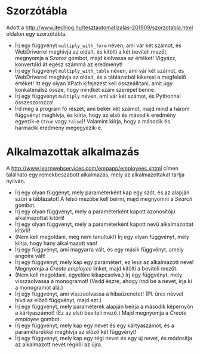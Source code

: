 # Szorzótábla

Adott a http://www.jtechlog.hu/tesztautomatizalas-201909/szorzotabla.html
oldalon egy szorzótábla.

* Írj egy függvényt `multiply_with_form` néven, ami vár két számot,
és WebDriverrel meghívja az oldalt, és kitölti a két beviteli mezőt, megnyomja
a _Szoroz_ gombot, majd kiolvassa az értéket! Vigyázz, konvertáld át egész számmá az eredményt!
* Írj egy függvényt `multiply_with_table` néven, ami vár két számot,
és WebDriverrel meghívja az oldalt, és a táblázatból kikeresi a megfelelő értéket! Itt egy olyan XPath kifejezést kell összeállítani, amit úgy konkatenálsz össze, hogy mindkét szám szerepel benne.
* Írj egy függvényt `multiply` néven, ami vár két számot, és Pythonnal
összeszorozza!
* Írd meg a program fő részét, ami bekér két számot, majd mind a három függvényt meghívja, és kiírja, hogy az első és második eredmény egyezik-e (`True` vagy `False`)! Valamint kiírja, hogy a második és harmadik eredmény megegyezik-e.

# Alkalmazottak alkalmazás

A http://www.learnwebservices.com/empapp/employees.xhtml címen található egy
remekbeszabott alkalmazás, mely az alkalmazottakat tartja nyilván.

* Írj egy olyan függényt, mely paraméterként kap egy szót,
és az alapján szűri a táblázatot! A felső mezőbe kell beírni, majd
megnyomni a _Search_ gombot.
* Írj egy olyan függvényt, mely a paraméterként kapott azonosítójú
alkalmazottat kitörli!
* Írj egy olyan függvényt, mely a paraméterként kapott nevű
alkalmazottat kitörli!
* (Nem kell megoldani, még nem tanultuk!) Írj egy olyan függvényt, mely kiírja, hogy hány alkalmazott van!
* Írj egy függvényt, ami magyarra vált, és egy másik függvényt, amely angolra
vált!
* Írj egy függvényt, mely kap egy paramétert, ez lesz az alkalmazott neve!
Megnyomja a _Create employee_ linket, majd kitölti a beviteli mezőt.
* (Nem kell megoldani, egyelőre kikapcsolva.) Írj egy függvényt, mely visszaolvassa a monogramot! (Vedd észre, ahogy
  írod be a nevet, írja ki a monogramot alá.)
* Írj egy függvényt, ami visszaolvassa a hibaüzenetet! (Pl. üres 
  névvel hívd az előző függvényt, majd ezt.)
* Írj egy függvényt, mely paraméterek alapján beírja a második képernyőn
  a kártyaszámot! (Ez az első beviteli mező.) Majd megnyomja a _Create employee_ 
  gombot.
* Írj egy függvényt, mely kap egy nevet és egy kártyaszámot, és a
  paraméterekkel meghívja az előző két függvényt!
* Írj egy függvényt, mely kap egy régi nevet és egy új nevet, és
  módosítja az alkalmazott nevét régiről az újra.